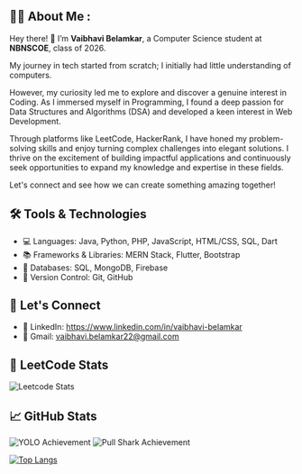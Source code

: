 <div align="center">

  <img src="https://komarev.com/ghpvc/?username=vaibhavibelamkar&style=flat-round&color=red" alt=""/>

</div>

## 🧑‍🎓 About Me  :

Hey there! 👋 
I’m **Vaibhavi Belamkar**, a Computer Science student at **NBNSCOE**, class of 2026.  

My journey in tech started from scratch; I initially had little understanding of computers. 

However, my curiosity led me to explore and discover a genuine interest in Coding. As I immersed myself in Programming, I found a deep passion for Data Structures and Algorithms (DSA) and developed a keen interest in Web Development. 

Through platforms like LeetCode, HackerRank, I have honed my problem-solving skills and enjoy turning complex challenges into elegant solutions. I thrive on the excitement of building impactful applications and continuously seek opportunities to expand my knowledge and expertise in these fields. 

Let's connect and see how we can create something amazing together! 

## 🛠️ Tools & Technologies

- 💻 Languages: Java, Python, PHP, JavaScript, HTML/CSS, SQL, Dart  
- 📚 Frameworks & Libraries: MERN Stack, Flutter, Bootstrap  
- 💾 Databases: SQL, MongoDB, Firebase  
- 🔧 Version Control: Git, GitHub    

## 🔗 Let's Connect  
- 💼 LinkedIn: https://www.linkedin.com/in/vaibhavi-belamkar 
- 📧 Gmail: vaibhavi.belamkar22@gmail.com 

## 🎯 LeetCode Stats  
![Leetcode Stats](https://leetcard.jacoblin.cool/vaibhavi_belamkar?theme=dark)

## 📈 GitHub Stats  
<div align="left"> <img src="https://img.shields.io/badge/Achievement-YOLO-brightgreen?style=for-the-badge&logo=github&logoColor=white" alt="YOLO Achievement" /> <img src="https://img.shields.io/badge/Achievement-Pull%20Shark-blue?style=for-the-badge&logo=github&logoColor=white" alt="Pull Shark Achievement" /> </div>

[![Top Langs](https://github-readme-stats.vercel.app/api/top-langs/?username=vaibhavibelamkar&layout=compact&theme=tokyonight)](https://github.com/anuraghazra/github-readme-stats)  
